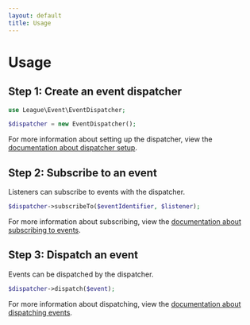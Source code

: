 ```yaml
---
layout: default
title: Usage
---
```


# Usage

## Step 1: Create an event dispatcher

```php
use League\Event\EventDispatcher;

$dispatcher = new EventDispatcher();
```

For more information about setting up the dispatcher, view the
[documentation about dispatcher setup](/3.0/usage/dispatcher-setup/).


## Step 2: Subscribe to an event

Listeners can subscribe to events with the dispatcher.

```php
$dispatcher->subscribeTo($eventIdentifier, $listener);
```

For more information about subscribing, view the
[documentation about subscribing to events](/3.0/usage/subscribing-to-events/).

## Step 3: Dispatch an event

Events can be dispatched by the dispatcher.

```php
$dispatcher->dispatch($event);
```

For more information about dispatching, view the
[documentation about dispatching events](/3.0/usage/dispatching-events/).

